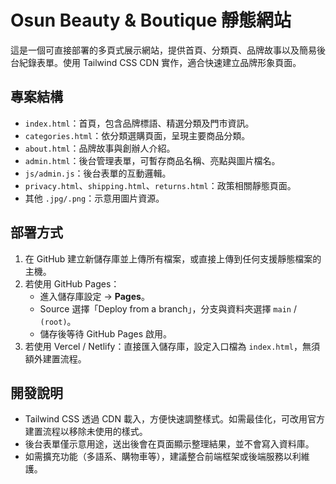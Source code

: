 # Osun Beauty & Boutique 靜態網站

這是一個可直接部署的多頁式展示網站，提供首頁、分類頁、品牌故事以及簡易後台紀錄表單。使用 Tailwind CSS CDN 實作，適合快速建立品牌形象頁面。

## 專案結構
- `index.html`：首頁，包含品牌標語、精選分類及門市資訊。
- `categories.html`：依分類選購頁面，呈現主要商品分類。
- `about.html`：品牌故事與創辦人介紹。
- `admin.html`：後台管理表單，可暫存商品名稱、亮點與圖片檔名。
- `js/admin.js`：後台表單的互動邏輯。
- `privacy.html`、`shipping.html`、`returns.html`：政策相關靜態頁面。
- 其他 `.jpg/.png`：示意用圖片資源。

## 部署方式
1. 在 GitHub 建立新儲存庫並上傳所有檔案，或直接上傳到任何支援靜態檔案的主機。
2. 若使用 GitHub Pages：
   - 進入儲存庫設定 → **Pages**。
   - Source 選擇「Deploy from a branch」，分支與資料夾選擇 `main` / `(root)`。
   - 儲存後等待 GitHub Pages 啟用。
3. 若使用 Vercel / Netlify：直接匯入儲存庫，設定入口檔為 `index.html`，無須額外建置流程。

## 開發說明
- Tailwind CSS 透過 CDN 載入，方便快速調整樣式。如需最佳化，可改用官方建置流程以移除未使用的樣式。
- 後台表單僅示意用途，送出後會在頁面顯示整理結果，並不會寫入資料庫。
- 如需擴充功能（多語系、購物車等），建議整合前端框架或後端服務以利維護。

